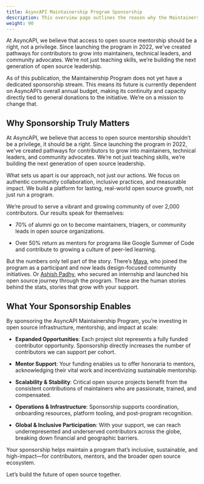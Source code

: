 ```yaml
---
title: AsyncAPI Maintainership Program Sponsorship
description: This overview page outlines the reason why the Maintainership Program needs sponsorship
weight: 90
---
```



At AsyncAPI, we believe that access to open source mentorship should be a right, not a privilege. Since launching the program in 2022, we've created pathways for contributors to grow into maintainers, technical leaders, and community advocates. We’re not just teaching skills, we’re building the next generation of open source leadership.

As of this publication, the Maintainership Program does not yet have a dedicated sponsorship stream. This means its future is currently dependent on AsyncAPI’s overall annual budget, making its continuity and capacity directly tied to general donations to the initiative. We’re on a mission to change that.

## Why Sponsorship Truly Matters

At AsyncAPI, we believe that access to open source mentorship shouldn’t be a privilege, it should be a right. Since launching the program in 2022, we've created pathways for contributors to grow into maintainers, technical leaders, and community advocates. We’re not just teaching skills, we’re building the next generation of open source leadership.

What sets us apart is our approach, not just our actions. We focus on authentic community collaboration, inclusive practices, and measurable impact. We build a platform for lasting, real-world open source growth, not just run a program.

We’re proud to serve a vibrant and growing community of over 2,000 contributors. Our results speak for themselves:

 - 70% of alumni go on to become maintainers, triagers, or community leads in open source organizations.

 - Over 50% return as mentors for programs like Google Summer of Code and contribute to growing a culture of peer-led learning.

But the numbers only tell part of the story. There’s [Maya](https://www.linkedin.com/in/aishatmuibudeen/), who joined the program as a participant and now leads design-focused community initiatives. Or [Ashish Padhy](https://www.linkedin.com/in/ashish-padhy3023/), who secured an internship and launched his open source journey through the program. These are the human stories behind the stats, stories that grow with your support.

## What Your Sponsorship Enables

By sponsoring the AsyncAPI Maintainership Program, you’re investing in open source infrastructure, mentorship, and impact at scale:

   - **Expanded Opportunities**: Each project slot represents a fully funded contributor opportunity. Sponsorship directly increases the number of contributors we can support per cohort.

   - **Mentor Support**: Your funding enables us to offer honoraria to mentors, acknowledging their vital work and incentivizing sustainable mentorship.

   - **Scalability & Stability**: Critical open source projects benefit from the consistent contributions of maintainers who are passionate, trained, and compensated.

   - **Operations & Infrastructure**: Sponsorship supports coordination, onboarding resources, platform tooling, and post-program recognition.

   - **Global & Inclusive Participation**: With your support, we can reach underrepresented and underserved contributors across the globe, breaking down financial and geographic barriers.

Your sponsorship helps maintain a program that’s inclusive, sustainable, and high-impact—for contributors, mentors, and the broader open source ecosystem.

Let’s build the future of open source together.